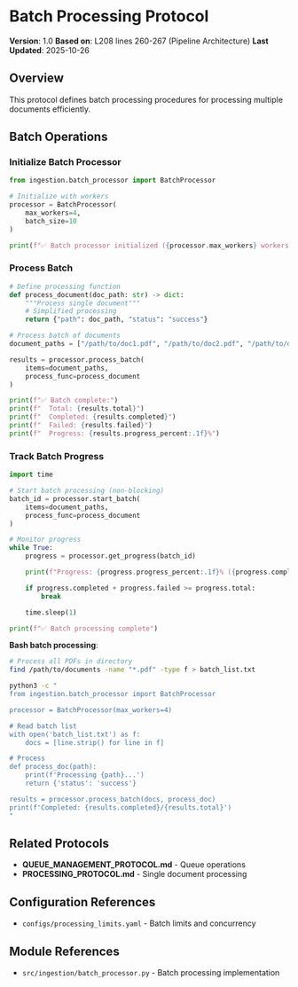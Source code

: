 # Batch Processing Protocol

**Version**: 1.0
**Based on**: L208 lines 260-267 (Pipeline Architecture)
**Last Updated**: 2025-10-26

## Overview

This protocol defines batch processing procedures for processing multiple documents efficiently.

## Batch Operations

### Initialize Batch Processor

```python
from ingestion.batch_processor import BatchProcessor

# Initialize with workers
processor = BatchProcessor(
    max_workers=4,
    batch_size=10
)

print(f"✅ Batch processor initialized ({processor.max_workers} workers)")
```

### Process Batch

```python
# Define processing function
def process_document(doc_path: str) -> dict:
    """Process single document"""
    # Simplified processing
    return {"path": doc_path, "status": "success"}

# Process batch of documents
document_paths = ["/path/to/doc1.pdf", "/path/to/doc2.pdf", "/path/to/doc3.pdf"]

results = processor.process_batch(
    items=document_paths,
    process_func=process_document
)

print(f"✅ Batch complete:")
print(f"  Total: {results.total}")
print(f"  Completed: {results.completed}")
print(f"  Failed: {results.failed}")
print(f"  Progress: {results.progress_percent:.1f}%")
```

### Track Batch Progress

```python
import time

# Start batch processing (non-blocking)
batch_id = processor.start_batch(
    items=document_paths,
    process_func=process_document
)

# Monitor progress
while True:
    progress = processor.get_progress(batch_id)

    print(f"Progress: {progress.progress_percent:.1f}% ({progress.completed}/{progress.total})")

    if progress.completed + progress.failed >= progress.total:
        break

    time.sleep(1)

print(f"✅ Batch processing complete")
```

**Bash batch processing**:

```bash
# Process all PDFs in directory
find /path/to/documents -name "*.pdf" -type f > batch_list.txt

python3 -c "
from ingestion.batch_processor import BatchProcessor

processor = BatchProcessor(max_workers=4)

# Read batch list
with open('batch_list.txt') as f:
    docs = [line.strip() for line in f]

# Process
def process_doc(path):
    print(f'Processing {path}...')
    return {'status': 'success'}

results = processor.process_batch(docs, process_doc)
print(f'Completed: {results.completed}/{results.total}')
"
```

## Related Protocols

- **QUEUE_MANAGEMENT_PROTOCOL.md** - Queue operations
- **PROCESSING_PROTOCOL.md** - Single document processing

## Configuration References

- `configs/processing_limits.yaml` - Batch limits and concurrency

## Module References

- `src/ingestion/batch_processor.py` - Batch processing implementation
